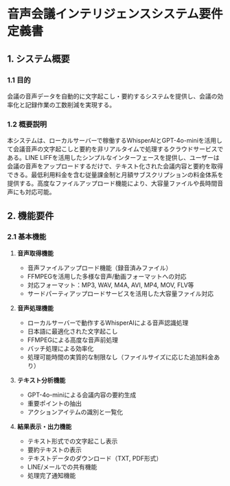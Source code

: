 # 音声会議インテリジェンスシステム要件定義書

## 1. システム概要
### 1.1 目的
会議の音声データを自動的に文字起こし・要約するシステムを提供し、会議の効率化と記録作業の工数削減を実現する。

### 1.2 概要説明
本システムは、ローカルサーバーで稼働するWhisperAIとGPT-4o-miniを活用して会議音声の文字起こしと要約を非リアルタイムで処理するクラウドサービスである。LINE LIFFを活用したシンプルなインターフェースを提供し、ユーザーは会議の音声をアップロードするだけで、テキスト化された会議内容と要約を取得できる。最低利用料金を含む従量課金制と月額サブスクリプションの料金体系を提供する。高度なファイルアップロード機能により、大容量ファイルや長時間音声にも対応可能。

## 2. 機能要件
### 2.1 基本機能
1. **音声取得機能**
   * 音声ファイルアップロード機能（録音済みファイル）
   * FFMPEGを活用した多様な音声/動画フォーマットへの対応
   * 対応フォーマット：MP3, WAV, M4A, AVI, MP4, MOV, FLV等
   * サードパーティアップロードサービスを活用した大容量ファイル対応

2. **音声処理機能**
   * ローカルサーバーで動作するWhisperAIによる音声認識処理
   * 日本語に最適化された文字起こし
   * FFMPEGによる高度な音声前処理
   * バッチ処理による効率化
   * 処理可能時間の実質的な制限なし（ファイルサイズに応じた追加料金あり）

3. **テキスト分析機能**
   * GPT-4o-miniによる会議内容の要約生成
   * 重要ポイントの抽出
   * アクションアイテムの識別と一覧化

4. **結果表示・出力機能**
   * テキスト形式での文字起こし表示
   * 要約テキストの表示
   * テキストデータのダウンロード（TXT, PDF形式）
   * LINE/メールでの共有機能
   * 処理完了通知機能